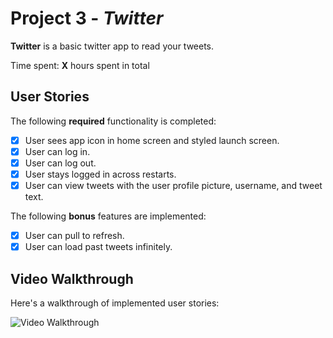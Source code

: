 # Project 3 - *Twitter*

**Twitter** is a basic twitter app to read your tweets.

Time spent: **X** hours spent in total

## User Stories

The following **required** functionality is completed:

- [x] User sees app icon in home screen and styled launch screen. 
- [x] User can log in.
- [x] User can log out. 
- [x] User stays logged in across restarts. 
- [x] User can view tweets with the user profile picture, username, and tweet text. 

The following **bonus** features are implemented:

- [x] User can pull to refresh. 
- [x] User can load past tweets infinitely.

## Video Walkthrough

Here's a walkthrough of implemented user stories:

<img src='http://g.recordit.co/wqqPIDNKZX.gif' title='Video Walkthrough' width='' alt='Video Walkthrough' />

